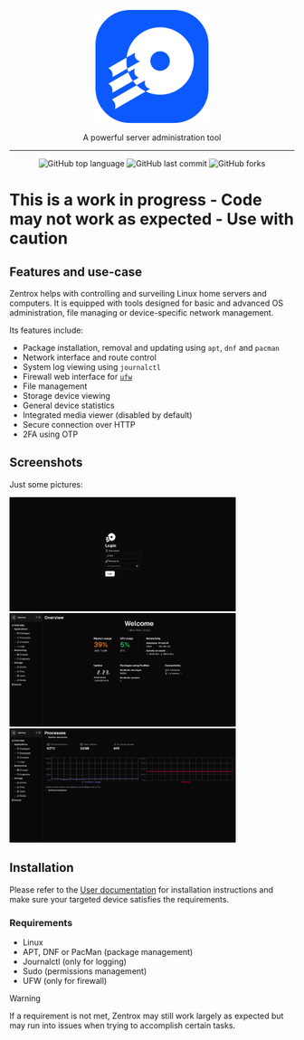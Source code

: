 <p align="center">
    <picture>
      <img
        alt="Zentrox logo"
        src="./frontend/public/zentrox_dark_256.png"
        width="200"
        height="200"
        style="max-width: 100%;"
      >
    </picture>
</p>

<p align="center">A powerful server administration tool</p>

---

<p align="center">
<img alt="GitHub top language" src="https://img.shields.io/github/languages/top/Wervice/zentrox">
<img alt="GitHub last commit" src="https://img.shields.io/github/last-commit/Wervice/zentrox">
<img alt="GitHub forks" src="https://img.shields.io/github/forks/Wervice/zentrox">
</p>

# This is a work in progress - Code may not work as expected - Use with caution

## Features and use-case
Zentrox helps with controlling and surveiling Linux home servers and computers. It is equipped with tools designed for basic and advanced OS administration, file managing or device-specific network management.

Its features include:
- Package installation, removal and updating using `apt`, `dnf` and `pacman`
- Network interface and route control
- System log viewing using `journalctl`
- Firewall web interface for [`ufw`](https://wiki.ubuntu.com/UncomplicatedFirewall)
- File management
- Storage device viewing
- General device statistics
- Integrated media viewer (disabled by default)
- Secure connection over HTTP
- 2FA using OTP

## Screenshots
Just some pictures:

<img src="pictures/login.png" width="400" />
<img src="pictures/dashboard.png" width="400" />
<img src="pictures/processes.png" width="400" />

## Installation

Please refer to the [User documentation](./docs/user.md) for installation instructions and make sure your targeted device satisfies the requirements.
### Requirements
- Linux
- APT, DNF or PacMan (package management)
- Journalctl (only for logging)
- Sudo (permissions management)
- UFW (only for firewall)
> [!WARNING]
> If a requirement is not met, Zentrox may still work largely as expected but may run into issues when trying to accomplish certain tasks.

